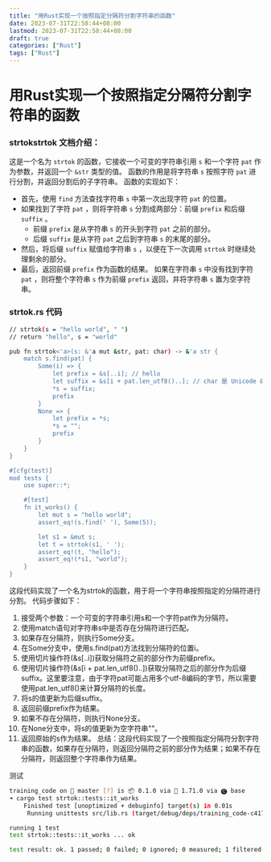 ```yaml
---
title: "用Rust实现一个按照指定分隔符分割字符串的函数"
date: 2023-07-31T22:58:44+08:00
lastmod: 2023-07-31T22:58:44+08:00 
draft: true
categories: ["Rust"]
tags: ["Rust"]
---
```


# 用Rust实现一个按照指定分隔符分割字符串的函数

### strtokstrtok 文档介绍：

这是一个名为 `strtok` 的函数，它接收一个可变的字符串引用 `s` 和一个字符 `pat` 作为参数，并返回一个 `&str` 类型的值。
 函数的作用是将字符串 `s` 按照字符 `pat` 进行分割，并返回分割后的子字符串。
 函数的实现如下：

 - 首先，使用 `find` 方法查找字符串 `s` 中第一次出现字符 `pat` 的位置。
- 如果找到了字符 `pat` ，则将字符串 `s` 分割成两部分：前缀 `prefix` 和后缀 `suffix` 。
  - 前缀 `prefix` 是从字符串 `s` 的开头到字符 `pat` 之前的部分。
  - 后缀 `suffix` 是从字符 `pat` 之后到字符串 `s` 的末尾的部分。
- 然后，将后缀 `suffix` 赋值给字符串 `s` ，以便在下一次调用 `strtok` 时继续处理剩余的部分。
- 最后，返回前缀 `prefix` 作为函数的结果。
 如果在字符串 `s` 中没有找到字符 `pat` ，则将整个字符串 `s` 作为前缀 `prefix` 返回，并将字符串 `s` 置为空字符串。

### strtok.rs 代码

```bash
// strtok(s = "hello world", " ")
// return "hello", s = "world"

pub fn strtok<'a>(s: &'a mut &str, pat: char) -> &'a str {
    match s.find(pat) {
        Some(i) => {
            let prefix = &s[..i]; // hello
            let suffix = &s[i + pat.len_utf8()..]; // char 是 Unicode &str 中的空格是 utf-8 故 pat 占的位置不一定是1
            *s = suffix;
            prefix
        }
        None => {
            let prefix = *s;
            *s = "";
            prefix
        }
    }
}

#[cfg(test)]
mod tests {
    use super::*;

    #[test]
    fn it_works() {
        let mut s = "hello world";
        assert_eq!(s.find(' '), Some(5));

        let s1 = &mut s;
        let t = strtok(s1, ' ');
        assert_eq!(t, "hello");
        assert_eq!(*s1, "world");
    }
}

```

这段代码实现了一个名为strtok的函数，用于将一个字符串按照指定的分隔符进行分割。
 代码步骤如下：
1. 接受两个参数：一个可变的字符串引用s和一个字符pat作为分隔符。
2. 使用match语句对字符串s中是否存在分隔符进行匹配。
3. 如果存在分隔符，则执行Some分支。
4. 在Some分支中，使用s.find(pat)方法找到分隔符的位置i。
5. 使用切片操作符(&s[..i])获取分隔符之前的部分作为前缀prefix。
6. 使用切片操作符(&s[i + pat.len_utf8()..])获取分隔符之后的部分作为后缀suffix。这里要注意，由于字符pat可能占用多个utf-8编码的字节，所以需要使用pat.len_utf8()来计算分隔符的长度。
7. 将s的值更新为后缀suffix。
8. 返回前缀prefix作为结果。
9. 如果不存在分隔符，则执行None分支。
10. 在None分支中，将s的值更新为空字符串""。
11. 返回原始的s作为结果。
 总结：这段代码实现了一个按照指定分隔符分割字符串的函数，如果存在分隔符，则返回分隔符之前的部分作为结果；如果不存在分隔符，则返回整个字符串作为结果。



测试

```bash
training_code on  master [?] is 📦 0.1.0 via 🦀 1.71.0 via 🅒 base 
➜ cargo test strtok::tests::it_works             
    Finished test [unoptimized + debuginfo] target(s) in 0.01s
     Running unittests src/lib.rs (target/debug/deps/training_code-c41752abc7a3994f)

running 1 test
test strtok::tests::it_works ... ok

test result: ok. 1 passed; 0 failed; 0 ignored; 0 measured; 1 filtered out; finished in 0.00s

```

